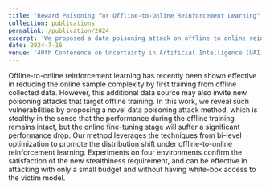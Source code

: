 ```yaml
---
title: "Reward Poisoning for Offline-to-Online Reinforcement Learning"
collection: publications
permalink: /publication/2024
excerpt: 'We proposed a data poisoning attack on offline to online reinforcement learning to stealthily promote distribution shift. Camera ready version pending.'
date: 2024-7-16
venue: '40th Conference on Uncertainty in Artificial Intelligence (UAI)'
---
```


Offline-to-online reinforcement learning has recently been shown effective in reducing the online sample complexity by first training from offline collected data. However, this additional data source may also invite new poisoning attacks that target offline training. In this work, we reveal such vulnerabilities by proposing a novel data poisoning attack method, which is stealthy in the sense that the performance during the offline training remains intact, but the online fine-tuning stage will suffer a significant performance drop. Our method leverages the techniques from bi-level optimization to promote the distribution shift under offline-to-online reinforcement learning. Experiments on four environments confirm the satisfaction of the new stealthiness requirement, and can be effective in attacking with only a small budget and without having white-box access to the victim model.
